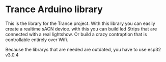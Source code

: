 # Trance Arduino library

This is the library for the Trance project. With this library you can easily create a realtime sACN device. with this you can build led Strips that are connected with a real lightshow. Or build a crazy contraption that is controllable entirely over Wifi.

Because the librarys that are needed are outdated, you have to use esp32 v3.0.4
